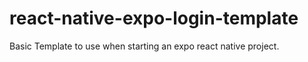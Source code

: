# react-native-expo-login-template

Basic Template to use when starting an expo react native project. 
